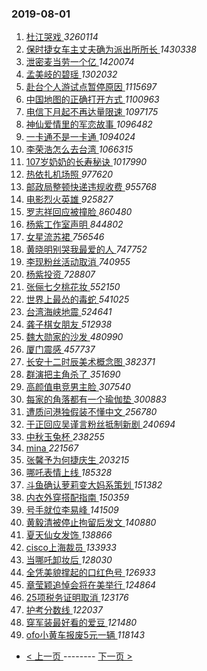 ### 2019-08-01 
1. [ 杜江哭戏 ](https://s.weibo.com/weibo?q=%23%E6%9D%9C%E6%B1%9F%E5%93%AD%E6%88%8F%23&Refer=top) *3260114*
1. [ 保时捷女车主丈夫确为派出所所长 ](https://s.weibo.com/weibo?q=%23%E4%BF%9D%E6%97%B6%E6%8D%B7%E5%A5%B3%E8%BD%A6%E4%B8%BB%E4%B8%88%E5%A4%AB%E7%A1%AE%E4%B8%BA%E6%B4%BE%E5%87%BA%E6%89%80%E6%89%80%E9%95%BF%23&Refer=top) *1430338*
1. [ 泄密麦当劳一个亿 ](https://s.weibo.com/weibo?q=%23%E6%B3%84%E5%AF%86%E9%BA%A6%E5%BD%93%E5%8A%B3%E4%B8%80%E4%B8%AA%E4%BA%BF%23&topic_ad=1&Refer=top) *1420074*
1. [ 孟美岐的碧瑶 ](https://s.weibo.com/weibo?q=%23%E5%AD%9F%E7%BE%8E%E5%B2%90%E7%9A%84%E7%A2%A7%E7%91%B6%23&Refer=top) *1302032*
1. [ 赴台个人游试点暂停原因 ](https://s.weibo.com/weibo?q=%23%E8%B5%B4%E5%8F%B0%E4%B8%AA%E4%BA%BA%E6%B8%B8%E8%AF%95%E7%82%B9%E6%9A%82%E5%81%9C%E5%8E%9F%E5%9B%A0%23&Refer=top) *1115697*
1. [ 中国地图的正确打开方式 ](https://s.weibo.com/weibo?q=%E4%B8%AD%E5%9B%BD%E5%9C%B0%E5%9B%BE%E7%9A%84%E6%AD%A3%E7%A1%AE%E6%89%93%E5%BC%80%E6%96%B9%E5%BC%8F&Refer=top) *1100963*
1. [ 电信下月起不再达量限速 ](https://s.weibo.com/weibo?q=%23%E7%94%B5%E4%BF%A1%E4%B8%8B%E6%9C%88%E8%B5%B7%E4%B8%8D%E5%86%8D%E8%BE%BE%E9%87%8F%E9%99%90%E9%80%9F%23&Refer=top) *1097175*
1. [ 神仙爱情里的军恋故事 ](https://s.weibo.com/weibo?q=%E7%A5%9E%E4%BB%99%E7%88%B1%E6%83%85%E9%87%8C%E7%9A%84%E5%86%9B%E6%81%8B%E6%95%85%E4%BA%8B&Refer=top) *1096482*
1. [ 一卡通不是一卡通 ](https://s.weibo.com/weibo?q=%23%E4%B8%80%E5%8D%A1%E9%80%9A%E4%B8%8D%E6%98%AF%E4%B8%80%E5%8D%A1%E9%80%9A%23&Refer=top) *1094024*
1. [ 李荣浩怎么去台湾 ](https://s.weibo.com/weibo?q=%23%E6%9D%8E%E8%8D%A3%E6%B5%A9%E6%80%8E%E4%B9%88%E5%8E%BB%E5%8F%B0%E6%B9%BE%23&Refer=top) *1066315*
1. [ 107岁奶奶的长寿秘诀 ](https://s.weibo.com/weibo?q=107%E5%B2%81%E5%A5%B6%E5%A5%B6%E7%9A%84%E9%95%BF%E5%AF%BF%E7%A7%98%E8%AF%80&Refer=top) *1017990*
1. [ 热依扎机场照 ](https://s.weibo.com/weibo?q=%23%E7%83%AD%E4%BE%9D%E6%89%8E%E6%9C%BA%E5%9C%BA%E7%85%A7%23&Refer=top) *977620*
1. [ 邮政局整顿快递违规收费 ](https://s.weibo.com/weibo?q=%23%E9%82%AE%E6%94%BF%E5%B1%80%E6%95%B4%E9%A1%BF%E5%BF%AB%E9%80%92%E8%BF%9D%E8%A7%84%E6%94%B6%E8%B4%B9%23&Refer=top) *955768*
1. [ 电影烈火英雄 ](https://s.weibo.com/weibo?q=%23%E7%94%B5%E5%BD%B1%E7%83%88%E7%81%AB%E8%8B%B1%E9%9B%84%23&Refer=top) *925827*
1. [ 罗志祥回应被撞脸 ](https://s.weibo.com/weibo?q=%23%E7%BD%97%E5%BF%97%E7%A5%A5%E5%9B%9E%E5%BA%94%E8%A2%AB%E6%92%9E%E8%84%B8%23&Refer=top) *860480*
1. [ 杨紫工作室声明 ](https://s.weibo.com/weibo?q=%23%E6%9D%A8%E7%B4%AB%E5%B7%A5%E4%BD%9C%E5%AE%A4%E5%A3%B0%E6%98%8E%23&Refer=top) *844802*
1. [ 女星流苏裙 ](https://s.weibo.com/weibo?q=%23%E5%A5%B3%E6%98%9F%E6%B5%81%E8%8B%8F%E8%A3%99%23&Refer=top) *756546*
1. [ 黄晓明别哭我最爱的人 ](https://s.weibo.com/weibo?q=%23%E9%BB%84%E6%99%93%E6%98%8E%E5%88%AB%E5%93%AD%E6%88%91%E6%9C%80%E7%88%B1%E7%9A%84%E4%BA%BA%23&Refer=top) *747752*
1. [ 李现粉丝活动取消 ](https://s.weibo.com/weibo?q=%23%E6%9D%8E%E7%8E%B0%E7%B2%89%E4%B8%9D%E6%B4%BB%E5%8A%A8%E5%8F%96%E6%B6%88%23&Refer=top) *740955*
1. [ 杨紫投资 ](https://s.weibo.com/weibo?q=%23%E6%9D%A8%E7%B4%AB%E6%8A%95%E8%B5%84%23&Refer=top) *728807*
1. [ 张俪七夕桃花妆 ](https://s.weibo.com/weibo?q=%23%E5%BC%A0%E4%BF%AA%E4%B8%83%E5%A4%95%E6%A1%83%E8%8A%B1%E5%A6%86%23&Refer=top) *552150*
1. [ 世界上最怂的毒蛇 ](https://s.weibo.com/weibo?q=%23%E4%B8%96%E7%95%8C%E4%B8%8A%E6%9C%80%E6%80%82%E7%9A%84%E6%AF%92%E8%9B%87%23&Refer=top) *541025*
1. [ 台湾海峡地震 ](https://s.weibo.com/weibo?q=%E5%8F%B0%E6%B9%BE%E6%B5%B7%E5%B3%A1%E5%9C%B0%E9%9C%87&Refer=top) *524641*
1. [ 龚子棋女朋友 ](https://s.weibo.com/weibo?q=%23%E9%BE%9A%E5%AD%90%E6%A3%8B%E5%A5%B3%E6%9C%8B%E5%8F%8B%23&Refer=top) *512938*
1. [ 魏大勋家的沙发 ](https://s.weibo.com/weibo?q=%23%E9%AD%8F%E5%A4%A7%E5%8B%8B%E5%AE%B6%E7%9A%84%E6%B2%99%E5%8F%91%23&Refer=top) *480990*
1. [ 厦门震感 ](https://s.weibo.com/weibo?q=%23%E5%8E%A6%E9%97%A8%E9%9C%87%E6%84%9F%23&Refer=top) *457737*
1. [ 长安十二时辰美术概念图 ](https://s.weibo.com/weibo?q=%23%E9%95%BF%E5%AE%89%E5%8D%81%E4%BA%8C%E6%97%B6%E8%BE%B0%E7%BE%8E%E6%9C%AF%E6%A6%82%E5%BF%B5%E5%9B%BE%23&Refer=top) *382371*
1. [ 群演把主角杀了 ](https://s.weibo.com/weibo?q=%23%E7%BE%A4%E6%BC%94%E6%8A%8A%E4%B8%BB%E8%A7%92%E6%9D%80%E4%BA%86%23&Refer=top) *351690*
1. [ 高颜值电竞男主脸 ](https://s.weibo.com/weibo?q=%23%E9%AB%98%E9%A2%9C%E5%80%BC%E7%94%B5%E7%AB%9E%E7%94%B7%E4%B8%BB%E8%84%B8%23&Refer=top) *307540*
1. [ 每家的角落都有一个瑜伽垫 ](https://s.weibo.com/weibo?q=%23%E6%AF%8F%E5%AE%B6%E7%9A%84%E8%A7%92%E8%90%BD%E9%83%BD%E6%9C%89%E4%B8%80%E4%B8%AA%E7%91%9C%E4%BC%BD%E5%9E%AB%23&Refer=top) *300883*
1. [ 遭质问港独假装不懂中文 ](https://s.weibo.com/weibo?q=%23%E9%81%AD%E8%B4%A8%E9%97%AE%E6%B8%AF%E7%8B%AC%E5%81%87%E8%A3%85%E4%B8%8D%E6%87%82%E4%B8%AD%E6%96%87%23&Refer=top) *256780*
1. [ 于正回应吴谨言粉丝抵制新剧 ](https://s.weibo.com/weibo?q=%23%E4%BA%8E%E6%AD%A3%E5%9B%9E%E5%BA%94%E5%90%B4%E8%B0%A8%E8%A8%80%E7%B2%89%E4%B8%9D%E6%8A%B5%E5%88%B6%E6%96%B0%E5%89%A7%23&Refer=top) *240694*
1. [ 中秋玉兔杯 ](https://s.weibo.com/weibo?q=%23%E4%B8%AD%E7%A7%8B%E7%8E%89%E5%85%94%E6%9D%AF%23&Refer=top) *238255*
1. [ mina ](https://s.weibo.com/weibo?q=%23mina%23&Refer=top) *221567*
1. [ 张馨予为何捷庆生 ](https://s.weibo.com/weibo?q=%23%E5%BC%A0%E9%A6%A8%E4%BA%88%E4%B8%BA%E4%BD%95%E6%8D%B7%E5%BA%86%E7%94%9F%23&Refer=top) *203215*
1. [ 哪吒表情上线 ](https://s.weibo.com/weibo?q=%23%E5%93%AA%E5%90%92%E8%A1%A8%E6%83%85%E4%B8%8A%E7%BA%BF%23&Refer=top) *185328*
1. [ 斗鱼确认萝莉变大妈系策划 ](https://s.weibo.com/weibo?q=%23%E6%96%97%E9%B1%BC%E7%A1%AE%E8%AE%A4%E8%90%9D%E8%8E%89%E5%8F%98%E5%A4%A7%E5%A6%88%E7%B3%BB%E7%AD%96%E5%88%92%23&Refer=top) *151382*
1. [ 内衣外穿搭配指南 ](https://s.weibo.com/weibo?q=%E5%86%85%E8%A1%A3%E5%A4%96%E7%A9%BF%E6%90%AD%E9%85%8D%E6%8C%87%E5%8D%97&Refer=top) *150359*
1. [ 号手就位李易峰 ](https://s.weibo.com/weibo?q=%23%E5%8F%B7%E6%89%8B%E5%B0%B1%E4%BD%8D%E6%9D%8E%E6%98%93%E5%B3%B0%23&Refer=top) *141509*
1. [ 黄毅清被停止拘留后发文 ](https://s.weibo.com/weibo?q=%23%E9%BB%84%E6%AF%85%E6%B8%85%E8%A2%AB%E5%81%9C%E6%AD%A2%E6%8B%98%E7%95%99%E5%90%8E%E5%8F%91%E6%96%87%23&Refer=top) *140880*
1. [ 夏天仙女发饰 ](https://s.weibo.com/weibo?q=%23%E5%A4%8F%E5%A4%A9%E4%BB%99%E5%A5%B3%E5%8F%91%E9%A5%B0%23&Refer=top) *138866*
1. [ cisco上海裁员 ](https://s.weibo.com/weibo?q=cisco%E4%B8%8A%E6%B5%B7%E8%A3%81%E5%91%98&Refer=top) *133933*
1. [ 当哪吒卸妆后 ](https://s.weibo.com/weibo?q=%23%E5%BD%93%E5%93%AA%E5%90%92%E5%8D%B8%E5%A6%86%E5%90%8E%23&Refer=top) *128030*
1. [ 全凭美貌撑起的口红色号 ](https://s.weibo.com/weibo?q=%23%E5%85%A8%E5%87%AD%E7%BE%8E%E8%B2%8C%E6%92%91%E8%B5%B7%E7%9A%84%E5%8F%A3%E7%BA%A2%E8%89%B2%E5%8F%B7%23&Refer=top) *126933*
1. [ 章莹颖追悼会将在美举行 ](https://s.weibo.com/weibo?q=%E7%AB%A0%E8%8E%B9%E9%A2%96%E8%BF%BD%E6%82%BC%E4%BC%9A%E5%B0%86%E5%9C%A8%E7%BE%8E%E4%B8%BE%E8%A1%8C&Refer=top) *124864*
1. [ 25项税务证明取消 ](https://s.weibo.com/weibo?q=25%E9%A1%B9%E7%A8%8E%E5%8A%A1%E8%AF%81%E6%98%8E%E5%8F%96%E6%B6%88&Refer=top) *123176*
1. [ 护考分数线 ](https://s.weibo.com/weibo?q=%E6%8A%A4%E8%80%83%E5%88%86%E6%95%B0%E7%BA%BF&Refer=top) *122037*
1. [ 穿军装最好看的爱豆 ](https://s.weibo.com/weibo?q=%23%E7%A9%BF%E5%86%9B%E8%A3%85%E6%9C%80%E5%A5%BD%E7%9C%8B%E7%9A%84%E7%88%B1%E8%B1%86%23&Refer=top) *121480*
1. [ ofo小黄车报废5元一辆 ](https://s.weibo.com/weibo?q=%23ofo%E5%B0%8F%E9%BB%84%E8%BD%A6%E6%8A%A5%E5%BA%9F5%E5%85%83%E4%B8%80%E8%BE%86%23&Refer=top) *118143* 

- [ < 上一页 ](https://github.com/able8/weibo-hot-record/blob/master/2019-07-31.md) -------- [ 下一页 > ](https://github.com/able8/weibo-hot-record/blob/master/2019-08-02.md)